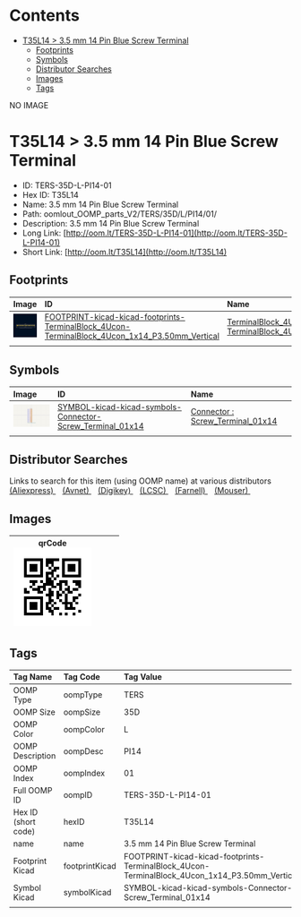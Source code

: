 



Contents
========

* [T35L14 > 3.5 mm 14 Pin Blue Screw Terminal](#t35l14--35-mm-14-pin-blue-screw-terminal)
	* [Footprints](#footprints)
	* [Symbols](#symbols)
	* [Distributor Searches](#distributor-searches)
	* [Images](#images)
	* [Tags](#tags)
  
NO IMAGE  
# T35L14 > 3.5 mm 14 Pin Blue Screw Terminal

- ID: TERS-35D-L-PI14-01
- Hex ID: T35L14
- Name: 3.5 mm 14 Pin Blue Screw Terminal
- Path: oomlout_OOMP_parts_V2/TERS/35D/L/PI14/01/
- Description: 3.5 mm 14 Pin Blue Screw Terminal
- Long Link: [http://oom.lt/TERS-35D-L-PI14-01](http://oom.lt/TERS-35D-L-PI14-01)
- Short Link: [http://oom.lt/T35L14](http://oom.lt/T35L14)

## Footprints
  

|Image|ID|Name|
| :--- | :--- | :--- |
|[![](https://raw.githubusercontent.com/oomlout/oomlout_OOMP_eda_V2/main/FOOTPRINT/kicad/kicad-footprints/TerminalBlock_4Ucon/TerminalBlock_4Ucon_1x14_P3.50mm_Vertical/image_140.png)](https://github.com/oomlout/oomlout_OOMP_eda_V2/tree/main/FOOTPRINT/kicad/kicad-footprints/TerminalBlock_4Ucon/TerminalBlock_4Ucon_1x14_P3.50mm_Vertical/)|[FOOTPRINT-kicad-kicad-footprints-TerminalBlock_4Ucon-TerminalBlock_4Ucon_1x14_P3.50mm_Vertical](https://github.com/oomlout/oomlout_OOMP_eda_V2/tree/main/FOOTPRINT/kicad/kicad-footprints/TerminalBlock_4Ucon/TerminalBlock_4Ucon_1x14_P3.50mm_Vertical/)|[TerminalBlock_4Ucon : TerminalBlock_4Ucon_1x14_P3.50mm_Vertical](https://github.com/oomlout/oomlout_OOMP_eda_V2/tree/main/FOOTPRINT/kicad/kicad-footprints/TerminalBlock_4Ucon/TerminalBlock_4Ucon_1x14_P3.50mm_Vertical/)|
||||

## Symbols
  

|Image|ID|Name|
| :--- | :--- | :--- |
|[![](https://raw.githubusercontent.com/oomlout/oomlout_OOMP_eda_V2/main/SYMBOL/kicad/kicad-symbols/Connector/Screw_Terminal_01x14/image_140.png)](https://github.com/oomlout/oomlout_OOMP_eda_V2/tree/main/SYMBOL/kicad/kicad-symbols/Connector/Screw_Terminal_01x14/)|[SYMBOL-kicad-kicad-symbols-Connector-Screw_Terminal_01x14](https://github.com/oomlout/oomlout_OOMP_eda_V2/tree/main/SYMBOL/kicad/kicad-symbols/Connector/Screw_Terminal_01x14/)|[Connector : Screw_Terminal_01x14](https://github.com/oomlout/oomlout_OOMP_eda_V2/tree/main/SYMBOL/kicad/kicad-symbols/Connector/Screw_Terminal_01x14/)|
||||

## Distributor Searches
  
Links to search for this item (using OOMP name) at various distributors  
[(Aliexpress) ](https://www.aliexpress.com/wholesale?SearchText=11173.5+mm+14+Pin+Blue+Screw+Terminal)&nbsp;&nbsp;&nbsp;[(Avnet) ](https://www.avnet.com/shop/us/search/3.5+mm+14+Pin+Blue+Screw+Terminal)&nbsp;&nbsp;&nbsp;[(Digikey) ](https://www.digikey.co.uk/en/products/result?s=3.5+mm+14+Pin+Blue+Screw+Terminal)&nbsp;&nbsp;&nbsp;[(LCSC) ](https://www.lcsc.com/search?q=3.5+mm+14+Pin+Blue+Screw+Terminal)&nbsp;&nbsp;&nbsp;[(Farnell) ](https://uk.farnell.com/search?st=3.5+mm+14+Pin+Blue+Screw+Terminal)&nbsp;&nbsp;&nbsp;[(Mouser) ](https://www.mouser.com/c/?q=3.5+mm+14+Pin+Blue+Screw+Terminal)&nbsp;&nbsp;&nbsp;
## Images
  

|qrCode<br>[![](https://raw.githubusercontent.com/oomlout/oomlout_OOMP_parts_V2/main/TERS/35D/L/PI14/01/qrCode_140.png)](https://github.com/oomlout/oomlout_OOMP_parts_V2/tree/main/TERS/35D/L/PI14/01/qrCode.png)||||
| :---: | :---: | :---: | :---: |

## Tags
  

|Tag Name|Tag Code|Tag Value|
| :--- | :--- | :--- |
|OOMP Type|oompType|TERS|
|OOMP Size|oompSize|35D|
|OOMP Color|oompColor|L|
|OOMP Description|oompDesc|PI14|
|OOMP Index|oompIndex|01|
|Full OOMP ID|oompID|TERS-35D-L-PI14-01|
|Hex ID (short code)|hexID|T35L14|
|name|name|3.5 mm 14 Pin Blue Screw Terminal|
|Footprint Kicad|footprintKicad|FOOTPRINT-kicad-kicad-footprints-TerminalBlock_4Ucon-TerminalBlock_4Ucon_1x14_P3.50mm_Vertical|
|Symbol Kicad|symbolKicad|SYMBOL-kicad-kicad-symbols-Connector-Screw_Terminal_01x14|
||||
